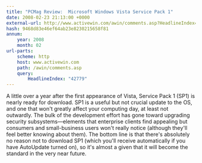 ```yaml
---
title: "PCMag Review:  Microsoft Windows Vista Service Pack 1"
date: 2008-02-23 21:13:00 +0000
external-url: http://www.activewin.com/awin/comments.asp?HeadlineIndex=42779
hash: 9468d83e46ef64ab23e8230215658f81
annum:
    year: 2008
    month: 02
url-parts:
    scheme: http
    host: www.activewin.com
    path: /awin/comments.asp
    query:
        HeadlineIndex: "42779"
---
```


A little over a year after the first appearance of Vista, Service Pack 1 (SP1) is nearly ready for download. SP1 is a useful but not crucial update to the OS, and one that won't greatly affect your computing day, at least not outwardly. The bulk of the development effort has gone toward upgrading security subsystems—elements that enterprise clients find appealing but consumers and small-business users won't really notice (although they'll feel better knowing about them). The bottom line is that there's absolutely no reason not to download SP1 (which you'll receive automatically if you have AutoUpdate turned on), so it's almost a given that it will become the standard in the very near future.
